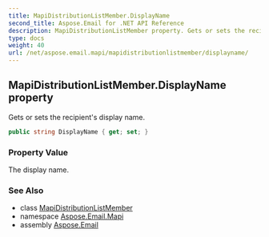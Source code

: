 ```yaml
---
title: MapiDistributionListMember.DisplayName
second_title: Aspose.Email for .NET API Reference
description: MapiDistributionListMember property. Gets or sets the recipients display name
type: docs
weight: 40
url: /net/aspose.email.mapi/mapidistributionlistmember/displayname/
---
```

## MapiDistributionListMember.DisplayName property

Gets or sets the recipient's display name.

```csharp
public string DisplayName { get; set; }
```

### Property Value

The display name.

### See Also

* class [MapiDistributionListMember](../)
* namespace [Aspose.Email.Mapi](../../mapidistributionlistmember/)
* assembly [Aspose.Email](../../../)


